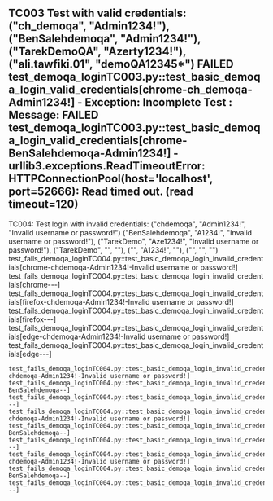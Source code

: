 TC003 Test with valid credentials:
("ch_demoqa", "Admin1234!"),
("BenSalehdemoqa", "Admin1234!"),
("TarekDemoQA", "Azerty1234!"),
("ali.tawfiki.01", "demoQA12345*")
FAILED test_demoqa_loginTC003.py::test_basic_demoqa_login_valid_credentials[chrome-ch_demoqa-Admin1234!] - Exception: Incomplete Test : Message: 
FAILED test_demoqa_loginTC003.py::test_basic_demoqa_login_valid_credentials[chrome-BenSalehdemoqa-Admin1234!] - urllib3.exceptions.ReadTimeoutError: HTTPConnectionPool(host='localhost', port=52666): Read timed out. (read timeout=120)
-----------------------------------------------------------------------------------------------------------------------------------------------------------------------------------------------------------------------------------------
TC004: Test login with invalid credentials:
("chdemoqa", "Admin1234!", "Invalid username or password!")
("BenSalehdemoqa", "A1234!", "Invalid username or password!"),
("TarekDemo", "Aze1234!", "Invalid username or password!"),
("TarekDemo", "", ""),
("", "A1234!", ""),
("", "", "")
test_fails_demoqa_loginTC004.py::test_basic_demoqa_login_invalid_credentials[chrome-chdemoqa-Admin1234!-Invalid username or password!] 
test_fails_demoqa_loginTC004.py::test_basic_demoqa_login_invalid_credentials[chrome---] 
test_fails_demoqa_loginTC004.py::test_basic_demoqa_login_invalid_credentials[firefox-chdemoqa-Admin1234!-Invalid username or password!] 
test_fails_demoqa_loginTC004.py::test_basic_demoqa_login_invalid_credentials[firefox---] 
test_fails_demoqa_loginTC004.py::test_basic_demoqa_login_invalid_credentials[edge-chdemoqa-Admin1234!-Invalid username or password!] 
test_fails_demoqa_loginTC004.py::test_basic_demoqa_login_invalid_credentials[edge---]
~~~~~~~~~~~~~~~~~~~~~~~~~~~~~~~~~~~~~~~~~~~~~~~~~~~~~~~~~~~~~~~~~~~~~~~~~~~~~~~~~~~~~~~~~~~~~~~~~~~~~~~~~~~~~~~~~~~~~~~~~~~~~~~~~~~~~~
test_fails_demoqa_loginTC004.py::test_basic_demoqa_login_invalid_credentials[chrome-chdemoqa-Admin1234!-Invalid username or password!] 
test_fails_demoqa_loginTC004.py::test_basic_demoqa_login_invalid_credentials[chrome-BenSalehdemoqa--] 
test_fails_demoqa_loginTC004.py::test_basic_demoqa_login_invalid_credentials[chrome---] 
test_fails_demoqa_loginTC004.py::test_basic_demoqa_login_invalid_credentials[firefox-chdemoqa-Admin1234!-Invalid username or password!] 
test_fails_demoqa_loginTC004.py::test_basic_demoqa_login_invalid_credentials[firefox-BenSalehdemoqa--] 
test_fails_demoqa_loginTC004.py::test_basic_demoqa_login_invalid_credentials[firefox---] 
test_fails_demoqa_loginTC004.py::test_basic_demoqa_login_invalid_credentials[edge-chdemoqa-Admin1234!-Invalid username or password!] 
test_fails_demoqa_loginTC004.py::test_basic_demoqa_login_invalid_credentials[edge-BenSalehdemoqa--] 
test_fails_demoqa_loginTC004.py::test_basic_demoqa_login_invalid_credentials[edge---] 